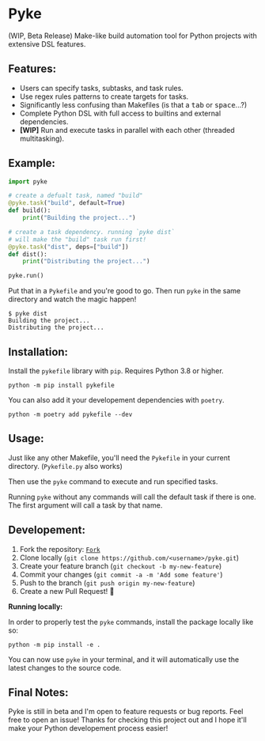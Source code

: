 # Pyke

(WIP, Beta Release) Make-like build automation tool for Python projects with extensive DSL features.

## Features:

+ Users can specify tasks, subtasks, and task rules.
+ Use regex rules patterns to create targets for tasks.
+ Significantly less confusing than Makefiles (is that a <kbd>tab</kbd> or <kbd>space</kbd>...?)
+ Complete Python DSL with full access to builtins and external dependencies.
+ **[WIP]** Run and execute tasks in parallel with each other (threaded multitasking).

## Example:

```python
import pyke

# create a defualt task, named "build"
@pyke.task("build", default=True)
def build():
    print("Building the project...")

# create a task dependency. running `pyke dist` 
# will make the "build" task run first! 
@pyke.task("dist", deps=["build"])
def dist():
    print("Distributing the project...")

pyke.run()
```

Put that in a `Pykefile` and you're good to go. Then run `pyke` in the same directory and watch the magic happen!

```shell
$ pyke dist
Building the project...
Distributing the project...
```

## Installation:

Install the `pykefile` library with `pip`. Requires Python 3.8 or higher.

```shell
python -m pip install pykefile
```

You can also add it your developement dependencies with `poetry`.

```shell
python -m poetry add pykefile --dev 
```

## Usage:

Just like any other Makefile, you'll need the `Pykefile` in your current directory. (`Pykefile.py` also works)

Then use the `pyke` command to execute and run specified tasks. 

Running `pyke` without any commands will call the default task if there is one. The first argument will call a task by that name.

## Developement:

1. Fork the repository: [`Fork`](https://github.com/frissyn/pyke/fork)
2. Clone locally (`git clone https://github.com/<username>/pyke.git`)
3. Create your feature branch (`git checkout -b my-new-feature`)
4. Commit your changes (`git commit -a -m 'Add some feature'`)
5. Push to the branch (`git push origin my-new-feature`)
6. Create a new Pull Request! 🎉

**Running locally:**

In order to properly test the `pyke` commands, install the package locally like so:

```shell
python -m pip install -e .
```

You can now use `pyke` in your terminal, and it will automatically use the latest changes to the source code.


## Final Notes:

Pyke is still in beta and I'm open to feature requests or bug reports. Feel free to open an issue! Thanks for checking this project out and I hope it'll make your Python developement process easier!